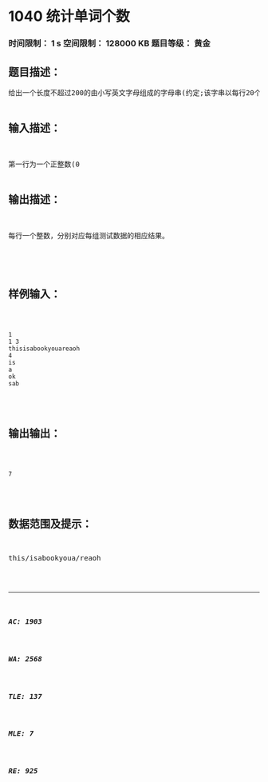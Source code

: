 # 1040 统计单词个数   
### 时间限制： 1 s     空间限制： 128000 KB     题目等级： 黄金  
## 题目描述：  

<pre>
给出一个长度不超过200的由小写英文字母组成的字母串(约定;该字串以每行20个字母的方式输入，且保证每行一定为20个)。要求将此字母串分成k份(1<k<=40)，且每份中包含的单词个数加起来总数最大(每份中包含的单词可以部分重叠。当选用一个单词之后，其第一个字母不能再用。例如字符串this中可包含this和is，选用this之后就不能包含th)（管理员注：这里的不能再用指的是位置，不是字母本身。比如thisis可以算做包含2个is）。  
单词在给出的一个不超过6个单词的字典中。  
要求输出最大的个数。
</pre>
  
  
## 输入描述：  

<pre>
第一行为一个正整数(0<n<=5)表示有n组测试数据  
每组的第一行有二个正整数(p，k)  
p表示字串的行数;  
k表示分为k个部分。  
接下来的p行，每行均有20个字符。  
再接下来有一个正整数s，表示字典中单词个数。(1<=s<=6)  
接下来的s行，每行均有一个单词。
</pre>
  
  
## 输出描述：  

<pre>
每行一个整数，分别对应每组测试数据的相应结果。

</pre>
  
  
## 样例输入：  

<pre><code>
1  
1 3  
thisisabookyouareaoh  
4  
is  
a  
ok  
sab
</code></pre>
  
  
## 输出输出：  

<pre><code>
7
</code></pre>
  
  
## 数据范围及提示：  

<pre>
this/isabookyoua/reaoh
</pre>
  
  
***  

##### AC: 1903  
##### WA: 2568  
##### TLE: 137  
##### MLE: 7  
##### RE: 925  
